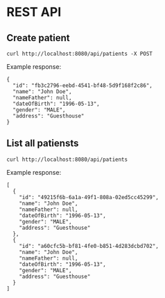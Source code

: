 # REST API

## Create patient

```
curl http://localhost:8080/api/patients -X POST
```

Example response:

```
{
  "id": "fb3c2796-eebd-4541-bf48-5d9f168f2c86",
  "name": "John Doe",
  "nameFather": null,
  "dateOfBirth": "1996-05-13",
  "gender": "MALE",
  "address": "Guesthouse"
}
```

## List all patiensts

```
curl http://localhost:8080/api/patients
```

Example response:

```
[
  {
    "id": "49215f6b-6a1a-49f1-808a-02ed5cc45299",
    "name": "John Doe",
    "nameFather": null,
    "dateOfBirth": "1996-05-13",
    "gender": "MALE",
    "address": "Guesthouse"
  },
  {
    "id": "a60cfc5b-bf81-4fe0-b851-4d283dcbd702",
    "name": "John Doe",
    "nameFather": null,
    "dateOfBirth": "1996-05-13",
    "gender": "MALE",
    "address": "Guesthouse"
  }
]
```
